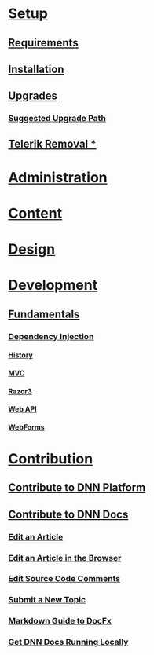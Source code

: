 # [Setup](xref:getting-started-setup)
## [Requirements](xref:setup-requirements)
## [Installation](xref:setup-installation)
## [Upgrades](xref:setup-upgrades)
### [Suggested Upgrade Path](xref:setup-upgrades-suggested-upgrade-path)
## [Telerik Removal *](xref:setup-telerik-removal)
# [Administration](xref:getting-started-administration)
# [Content](xref:getting-started-content)
# [Design](xref:getting-started-design)
# [Development](xref:getting-started-development)
## [Fundamentals](xref:getting-started-development-fundamentals)
### [Dependency Injection](xref:getting-started-development-fundamentals-dependency-injection)
#### [History](xref:getting-started-development-fundamentals-dependency-injection-history)
#### [MVC](xref:getting-started-development-fundamentals-dependency-injection-mvc)
#### [Razor3](xref:getting-started-development-fundamentals-dependency-injection-razor3)
#### [Web API](xref:getting-started-development-fundamentals-dependency-injection-web-api)
#### [WebForms](xref:getting-started-development-fundamentals-dependency-injection-webforms)
# [Contribution](xref:getting-started-contribution)
## [Contribute to DNN Platform](https://github.com/dnnsoftware/Dnn.Platform/blob/develop/CONTRIBUTING.md)
## [Contribute to DNN Docs](xref:contribute-to-docs)
### [Edit an Article](xref:how-to-edit-an-article)
### [Edit an Article in the Browser](xref:how-to-edit-an-article-in-browser)
### [Edit Source Code Comments](xref:how-to-edit-source-code-comments)
### [Submit a New Topic](xref:how-to-submit-a-new-topic)
### [Markdown Guide to DocFx](xref:markdown-guide-to-docfx)
### [Get DNN Docs Running Locally](xref:get-dnn-docs-running-locally)
